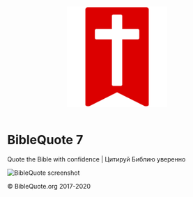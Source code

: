 <p align="center">
  <br>
  <img width="230" src="./Resources/logo.png" alt="awesome">
  <br>
  <br>
</p>

# BibleQuote 7

Quote the Bible with confidence | Цитируй Библию уверенно

![BibleQuote screenshot](./Resources/screenshot.png "BibleQuote")

&copy; BibleQuote.org 2017-2020

